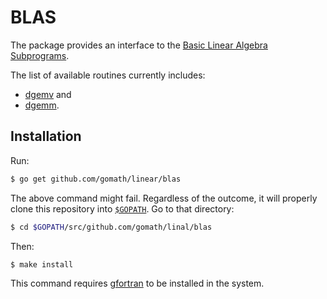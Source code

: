 # BLAS

The package provides an interface to the
[Basic Linear Algebra Subprograms](http://www.netlib.org/blas/).

The list of available routines currently includes:

* [dgemv](http://www.netlib.org/lapack/explore-html/dc/da8/dgemv_8f.html) and
* [dgemm](http://www.netlib.org/lapack/explore-html/dc/da8/dgemm_8f.html).

## Installation

Run:

```bash
$ go get github.com/gomath/linear/blas
```

The above command might fail. Regardless of the outcome, it will properly clone
this repository into [`$GOPATH`](https://golang.org/doc/code.html#GOPATH). Go
to that directory:

```bash
$ cd $GOPATH/src/github.com/gomath/linal/blas
```

Then:

```bash
$ make install
```

This command requires [gfortran](https://gcc.gnu.org/wiki/GFortranBinaries) to
be installed in the system.
